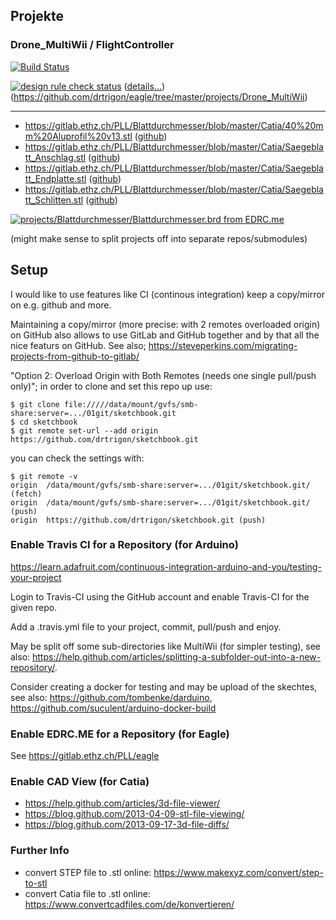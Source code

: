 ## Projekte
### Drone_MultiWii / FlightController
[![Build Status](https://travis-ci.org/drtrigon/sketchbook.svg?branch=master)](https://travis-ci.org/drtrigon/sketchbook)

[![design rule check status](https://edrc.me/api/v1/user/drtrigon/project/ethz-pll-eagle/img/status.svg)](https://edrc.me/g/drtrigon/ethz-pll-eagle)
([details...](https://rawgit.com/ethz-pll/Blattdurchmesser/master/status.html))
(https://github.com/drtrigon/eagle/tree/master/projects/Drone_MultiWii)

---

* https://gitlab.ethz.ch/PLL/Blattdurchmesser/blob/master/Catia/40%20mm%20Aluprofil%20v13.stl
  ([github](https://github.com/ethz-pll/Blattdurchmesser/blob/master/Catia/40%20mm%20Aluprofil%20v13.stl))
* https://gitlab.ethz.ch/PLL/Blattdurchmesser/blob/master/Catia/Saegeblatt_Anschlag.stl
  ([github](https://github.com/ethz-pll/Blattdurchmesser/blob/master/Catia/Saegeblatt_Anschlag.stl))
* https://gitlab.ethz.ch/PLL/Blattdurchmesser/blob/master/Catia/Saegeblatt_Endplatte.stl
  ([github](https://github.com/ethz-pll/Blattdurchmesser/blob/master/Catia/Saegeblatt_Endplatte.stl))
* https://gitlab.ethz.ch/PLL/Blattdurchmesser/blob/master/Catia/Saegeblatt_Schlitten.stl
  ([github](https://github.com/ethz-pll/Blattdurchmesser/blob/master/Catia/Saegeblatt_Schlitten.stl))

[![projects/Blattdurchmesser/Blattdurchmesser.brd from EDRC.me](https://edrc.me/api/v1/user/drtrigon/project/ethz-pll-eagle/img/file/projects%2FBlattdurchmesser%2FBlattdurchmesser.png?ref=refs%2Fheads%2Fmaster)](https://edrc.me/g/drtrigon/ethz-pll-eagle)

(might make sense to split projects off into separate repos/submodules)

## Setup

I would like to use features like CI (continous integration) keep a copy/mirror on e.g. github and more.

Maintaining a copy/mirror (more precise: with 2 remotes overloaded origin) on GitHub also allows
to use GitLab and GitHub together and by that all the nice featurs on GitHub.
See also; https://steveperkins.com/migrating-projects-from-github-to-gitlab/

"Option 2: Overload Origin with Both Remotes (needs one single pull/push only)"; in order to clone
and set this repo up use:
```
$ git clone file://///data/mount/gvfs/smb-share:server=.../01git/sketchbook.git
$ cd sketchbook
$ git remote set-url --add origin https://github.com/drtrigon/sketchbook.git
```
you can check the settings with:
```
$ git remote -v
origin  /data/mount/gvfs/smb-share:server=.../01git/sketchbook.git/ (fetch)
origin  /data/mount/gvfs/smb-share:server=.../01git/sketchbook.git/ (push)
origin  https://github.com/drtrigon/sketchbook.git (push)
```

### Enable Travis CI for a Repository (for Arduino)
https://learn.adafruit.com/continuous-integration-arduino-and-you/testing-your-project

Login to Travis-CI using the GitHub account and enable Travis-CI for the given repo.

Add a .travis.yml file to your project, commit, pull/push and enjoy.

May be split off some sub-directories like MultiWii (for simpler testing),
see also: https://help.github.com/articles/splitting-a-subfolder-out-into-a-new-repository/.

Consider creating a docker for testing and may be upload of the skechtes,
see also: https://github.com/tombenke/darduino, https://github.com/suculent/arduino-docker-build

### Enable EDRC.ME for a Repository (for Eagle)
See https://gitlab.ethz.ch/PLL/eagle

### Enable CAD View (for Catia)
* https://help.github.com/articles/3d-file-viewer/
* https://blog.github.com/2013-04-09-stl-file-viewing/
* https://blog.github.com/2013-09-17-3d-file-diffs/

### Further Info
* convert STEP file to .stl online: https://www.makexyz.com/convert/step-to-stl
* convert Catia file to .stl online: https://www.convertcadfiles.com/de/konvertieren/
